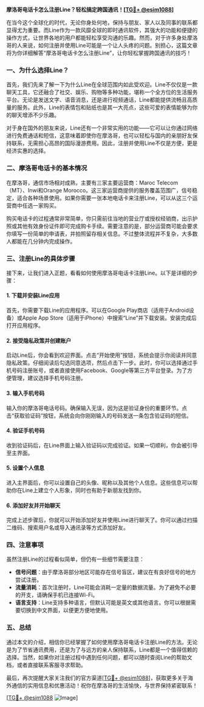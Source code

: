 **摩洛哥电话卡怎么注册Line？轻松搞定跨国通讯！[[TG💪+ @esim1088](https://t.me/s/esim1088)]**

在当今这个全球化的时代，无论你身处何地，保持与朋友、家人以及同事的联系都显得尤为重要。而Line作为一款风靡全球的即时通讯软件，其强大的功能和便捷的操作方式，让世界各地的用户都能轻松享受沟通的乐趣。然而，对于许多身处摩洛哥的人来说，如何注册并使用Line可能是一个让人头疼的问题。别担心，这篇文章将为你详细解答“摩洛哥电话卡怎么注册Line”，让你轻松掌握跨国通讯的技巧！

### 一、为什么选择Line？

首先，我们先来了解一下为什么Line在全球范围内如此受欢迎。Line不仅仅是一款聊天工具，它还融合了社交、娱乐、购物等多种功能，堪称一个全方位的生活服务平台。无论是发送文字、语音消息，还是进行视频通话，Line都能提供流畅且高质量的服务。此外，Line的表情包和贴纸也是其一大亮点，这些可爱的表情能够为你的聊天增添不少乐趣。

对于身在国外的朋友来说，Line还有一个非常实用的功能——它可以让你通过网络进行免费通话和短信，这意味着即使你在摩洛哥，也可以轻松与国内的亲朋好友保持联系，无需担心高昂的国际漫游费用。因此，注册并使用Line不仅是方便，更是经济实惠的选择。

### 二、摩洛哥电话卡的基本情况

在摩洛哥，通信市场相对成熟，主要有三家主要运营商：Maroc Telecom（MT）、Inwi和Orange Morocco。这三家运营商提供的服务覆盖范围广，信号稳定，适合各种场景使用。如果你需要一张本地电话卡来注册Line，可以从这三个运营商中任选一家购买。

购买电话卡的过程通常非常简单，你只需前往当地的营业厅或授权经销商，出示护照或其他有效身份证件即可完成购卡手续。需要注意的是，部分运营商可能会要求你填写一份简单的申请表，并拍照留存相关信息。不过整体流程并不复杂，大多数人都能在几分钟内完成操作。

### 三、注册Line的具体步骤

接下来，让我们进入正题，看看如何使用摩洛哥电话卡注册Line。以下是详细的步骤：

#### 1. 下载并安装Line应用

首先，你需要下载Line的应用程序。可以在Google Play商店（适用于Android设备）或Apple App Store（适用于iPhone）中搜索“Line”并下载安装。安装完成后打开应用程序。

#### 2. 接受隐私政策并创建账户

启动Line后，你会看到欢迎界面。点击“开始使用”按钮，系统会提示你阅读并同意隐私政策。仔细阅读后勾选同意选项，然后点击下一步。此时，你可以选择通过手机号码注册账号，或者直接使用Facebook、Google等第三方平台登录。为了方便管理，建议选择手机号码注册。

#### 3. 输入手机号码

输入你的摩洛哥电话号码。确保输入无误，因为这是验证身份的重要环节。点击“获取验证码”按钮，系统会向你刚刚输入的号码发送一条包含验证码的短信。

#### 4. 验证手机号码

收到验证码后，在Line界面上输入验证码以完成验证。如果一切顺利，你会被引导至主界面。

#### 5. 设置个人信息

进入主界面后，你可以设置自己的头像、昵称以及其他个人信息。这些信息可以帮助你在Line上建立个人形象，同时也有助于新朋友找到你。

#### 6. 添加好友并开始聊天

完成上述步骤后，你就可以开始添加好友并使用Line进行聊天了。你可以通过扫描二维码、搜索用户名或导入通讯录等方式添加好友。

### 四、注意事项

虽然注册Line的过程看似简单，但仍有一些细节需要注意：

- **信号问题**：由于摩洛哥部分地区可能存在信号盲区，建议在有良好信号的地方尝试注册。
- **流量消耗**：首次注册时，Line可能会消耗一定量的数据流量。为了避免不必要的开支，请确保手机已连接Wi-Fi。
- **语言支持**：Line支持多种语言，但默认可能是英文或其他语言。你可以根据需要切换到中文界面，以便更方便地使用。

### 五、总结

通过本文的介绍，相信你已经掌握了如何使用摩洛哥电话卡注册Line的方法。无论是为了节省通讯费用，还是为了与远方的亲人保持联系，Line都是一个值得信赖的选择。当然，如果你对注册过程中遇到任何问题，都可以随时查阅Line的帮助文档，或者直接联系客服寻求帮助。

最后，再次提醒大家关注我们的官方渠道[[TG💪+ @esim1088](https://t.me/s/esim1088)]，获取更多关于海外通信的实用信息和优惠活动！祝你在摩洛哥的生活愉快，与世界保持紧密联系！

[[TG💪+ @esim1088](https://t.me/s/esim1088) ![Image](https://i.postimg.cc/4NQfJmqS/Snipaste-2025-05-13-00-14-12.png)]
